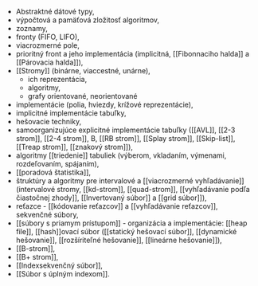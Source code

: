 - Abstraktné dátové typy, 
- výpočtová a pamäťová zložitosť algoritmov, 
- zoznamy, 
- fronty (FIFO, LIFO),
- viacrozmerné pole, 
- prioritný front a jeho implementácia (implicitná, [[Fibonnaciho halda]] a [[Párovacia halda]]),
- [[Stromy]] (binárne, viaccestné, unárne), 
	- ich reprezentácia, 
	- algoritmy, 
	- grafy orientované, neorientované
- implementácie (polia, hviezdy, krížové reprezentácie), 
- implicitné implementácie tabuľky, 
- hešovacie techniky, 
- samoorganizujúce explicitné implementácie tabuľky ([[AVL]], [[2-3 strom]], [[2-4 strom]], B, [[RB strom]], [[Splay strom]], [[Skip-list]], [[Treap strom]], [[znakový strom]]), 
- algoritmy [[triedenie]] tabuliek (výberom, vkladaním, výmenami, rozdeľovaním, spájaním), 
- [[poradová štatistika]], 
- štruktúry a algoritmy pre intervalové a [[viacrozmerné vyhľadávanie]] (intervalové stromy, [[kd-strom]], [[quad-strom]], [[vyhľadávanie podľa čiastočnej zhody]], [[Invertovaný súbor]] a [[grid súbor]]), 
- reťazce - [[kódovanie reťazcov]] a [[vyhľadávanie reťazcov]], sekvenčné súbory, 
- [[súbory s priamym prístupom]] - organizácia a implementácie: [[heap file]], [[hash]]ovací súbor ([[statický hešovací súbor]], [[dynamické hešovanie]], [[rozšíriteľné hešovanie]], [[lineárne hešovanie]]), 
- [[B-strom]], 
- [[B+ strom]], 
- [[Indexsekvenčný súbor]], 
- [[Súbor s úplným indexom]].